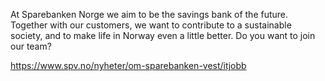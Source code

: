 At Sparebanken Norge we aim to be the savings bank of the future. Together with our customers, we want to contribute to a sustainable society, and to make life in Norway even a little better. Do you want to join our team?

https://www.spv.no/nyheter/om-sparebanken-vest/itjobb
